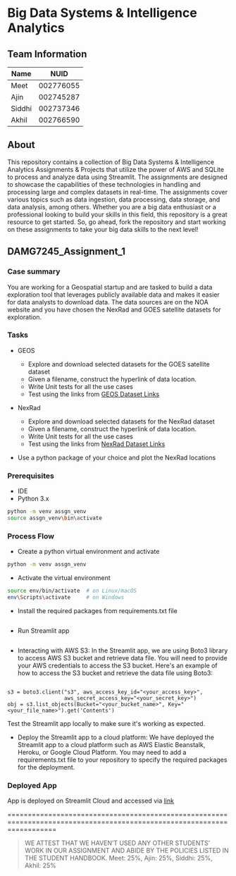 # Big Data Systems & Intelligence Analytics

## Team Information
| Name     | NUID        |
| ---      | ---         |
| Meet     | 002776055   |
| Ajin     | 002745287   |
| Siddhi   | 002737346   |
| Akhil    | 002766590   |

## About
This repository contains a collection of Big Data Systems & Intelligence Analytics Assignments & Projects that utilize the power of AWS and SQLite to process and analyze data using Streamlit. The assignments are designed to showcase the capabilities of these technologies in handling and processing large and complex datasets in real-time. The assignments cover various topics such as data ingestion, data processing, data storage, and data analysis, among others. Whether you are a big data enthusiast or a professional looking to build your skills in this field, this repository is a great resource to get started. So, go ahead, fork the repository and start working on these assignments to take your big data skills to the next level!

## DAMG7245_Assignment_1

### Case summary
You are working for a Geospatial startup and are tasked to build a data exploration tool that leverages publicly available data and makes it easier for data analysts to download data. The data sources are on the NOA website and you have chosen the NexRad and GOES satellite datasets for exploration.

### Tasks
- GEOS
    - Explore and download selected datasets for the GOES satellite dataset
    - Given a filename, construct the hyperlink of data location.
    - Write Unit tests for all the use cases
    - Test using the links from [GEOS Dataset Links](https://docs.google.com/spreadsheets/d/1o1CLsm5OR0gH5GHbTsPWAEOGpdqqS49-P5e14ugK37Q/edit#gid=0)

- NexRad
    - Explore and download selected datasets for the NexRad dataset
    - Given a filename, construct the hyperlink of data location.
    - Write Unit tests for all the use cases
    - Test using the links from [NexRad Dataset Links](https://docs.google.com/spreadsheets/d/1o1CLsm5OR0gH5GHbTsPWAEOGpdqqS49-P5e14ugK37Q/edit#gid=651299232)

- Use a python package of your choice and plot the NexRad locations

### Prerequisites
* IDE
* Python 3.x
```bash
python -m venv assgn_venv
source assgn_venv\bin\activate
```

### Process Flow
* Create a python virtual environment and activate
```bash
python -m venv assgn_venv
```

* Activate the virtual environment
```bash
source env/bin/activate  # on Linux/macOS
env\Scripts\activate     # on Windows
```

* Install the required packages from requirements.txt file
```pip install -r requirements.txt
```

* Run Streamlit app
```streamlit run app.py
```

* Interacting with AWS S3:
In the Streamlit app, we are using Boto3 library to access AWS S3 bucket and retrieve data file. You will need to provide your AWS credentials to access the S3 bucket. Here's an example of how to access the S3 bucket and retrieve the data file using Boto3:

```import boto3

s3 = boto3.client("s3", aws_access_key_id="<your_access_key>",
                  aws_secret_access_key="<your_secret_key>")
obj = s3.list_objects(Bucket="<your_bucket_name>", Key="<your_file_name>").get('Contents')
```

Test the Streamlit app locally to make sure it's working as expected.

* Deploy the Streamlit app to a cloud platform:
We have deployed the Streamlit app to a cloud platform such as AWS Elastic Beanstalk, Heroku, or Google Cloud Platform. You may need to add a requirements.txt file to your repository to specify the required packages for the deployment.

### Deployed App
App is deployed on Streamlit Cloud and accessed via [link](https://bigdataia-spring2023-team02-assignment-1-streamlit-main-em4swm.streamlit.app)

========================================================================================================================
> WE ATTEST THAT WE HAVEN’T USED ANY OTHER STUDENTS’ WORK IN OUR ASSIGNMENT AND ABIDE BY THE POLICIES LISTED IN THE STUDENT HANDBOOK.
> Meet: 25%, Ajin: 25%, Siddhi: 25%, Akhil: 25%